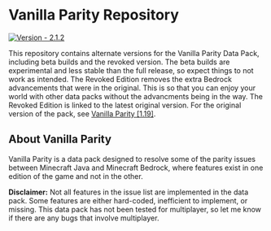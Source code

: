 # Vanilla Parity Repository

[![Version - 2.1.2](https://img.shields.io/badge/Ver.-2.1.2-%23008F46)](https://github.com/CraftyG/vanilla_parity/wiki)

This repository contains alternate versions for the Vanilla Parity Data Pack, including beta builds and the revoked version. The beta builds are experimental and less stable than the full release, so expect things to not work as intended. The Revoked Edition removes the extra Bedrock advancements that were in the original. This is so that you can enjoy your world with other data packs without the advancments being in the way. The Revoked Edition is linked to the latest original version. For the original version of the pack, see [Vanilla Parity [1.19]](https://www.planetminecraft.com/data-pack/vanilla-parity/).

## About Vanilla Parity
Vanilla Parity is a data pack designed to resolve some of the parity issues between Minecraft Java and Minecraft Bedrock, where features exist in one edition of the game and not in the other.

**Disclaimer:** Not all features in the issue list are implemented in the data pack. Some features are either hard-coded, inefficient to implement, or missing. This data pack has not been tested for multiplayer, so let me know if there are any bugs that involve multiplayer.

